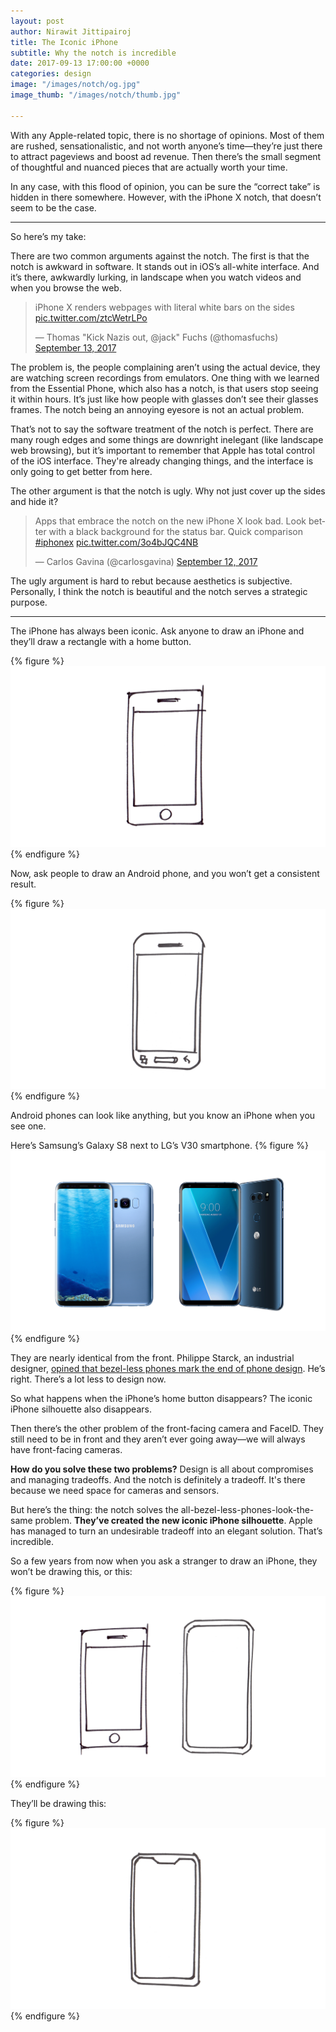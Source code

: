 ```yaml
---
layout: post
author: Nirawit Jittipairoj
title: The Iconic iPhone
subtitle: Why the notch is incredible
date: 2017-09-13 17:00:00 +0000
categories: design
image: "/images/notch/og.jpg"
image_thumb: "/images/notch/thumb.jpg"

---
```

With any Apple-related topic, there is no shortage of opinions. Most of them are rushed, sensationalistic, and not worth anyone’s time—they’re just there to attract pageviews and boost ad revenue. Then there’s the small segment of thoughtful and nuanced pieces that are actually worth your time.

In any case, with this flood of opinion, you can be sure the “correct take” is hidden in there somewhere. However, with the iPhone X notch, that doesn’t seem to be the case. 

---

So here’s my take:

There are two common arguments against the notch. The first is that the notch is awkward in software. It stands out in iOS’s all-white interface. And it’s there, awkwardly lurking, in landscape when you watch videos and when you browse the web.

<blockquote class="twitter-tweet tw-align-center" data-lang="en"><p lang="en" dir="ltr">iPhone X renders webpages with literal white bars on the sides <a href="https://t.co/ztcWetrLPo">pic.twitter.com/ztcWetrLPo</a></p>&mdash; Thomas &quot;Kick Nazis out, @jack&quot; Fuchs (@thomasfuchs) <a href="https://twitter.com/thomasfuchs/status/907764896829452288?ref_src=twsrc%5Etfw">September 13, 2017</a></blockquote>
<script async src="https://platform.twitter.com/widgets.js" charset="utf-8"></script>

The problem is, the people complaining aren’t using the actual device, they are watching screen recordings from emulators. One thing with we learned from the Essential Phone, which also has a notch, is that users stop seeing it within hours. It’s just like how people with glasses don’t see their glasses frames. The notch being an annoying eyesore is not an actual problem.

That’s not to say the software treatment of the notch is perfect. There are many rough edges and some things are downright inelegant (like landscape web browsing), but it’s important to remember that Apple has total control of the iOS interface. They're already changing things, and the interface is only going to get better from here.

The other argument is that the notch is ugly. Why not just cover up the sides and hide it?

<blockquote class="twitter-tweet tw-align-center" data-lang="en"><p lang="en" dir="ltr">Apps that embrace the notch on the new iPhone X look bad. Look better with a black background for the status bar. Quick comparison <a href="https://twitter.com/hashtag/iphonex?src=hash&amp;ref_src=twsrc%5Etfw">#iphonex</a> <a href="https://t.co/3o4bJQC4NB">pic.twitter.com/3o4bJQC4NB</a></p>&mdash; Carlos Gavina (@carlosgavina) <a href="https://twitter.com/carlosgavina/status/907687992764125185?ref_src=twsrc%5Etfw">September 12, 2017</a></blockquote>
<script async src="https://platform.twitter.com/widgets.js" charset="utf-8"></script>

The ugly argument is hard to rebut because aesthetics is subjective. Personally, I think the notch is beautiful and the notch serves a strategic purpose.

____

The iPhone has always been iconic. Ask anyone to draw an iPhone and they’ll draw a rectangle with a home button. 

{% figure %}
![](/images/notch/home.png)
{% endfigure %}

Now, ask people to draw an Android phone, and you won’t get a consistent result.

{% figure %}
![](/images/notch/s3.png)
{% endfigure %}

Android phones can look like anything, but you know an iPhone when you see one.

Here’s Samsung’s Galaxy S8 next to LG’s V30 smartphone. 
{% figure %}
![](/images/notch/s8_v30.png)
{% endfigure %}

They are nearly identical from the front. Philippe Starck, an industrial designer, [opined that bezel-less phones mark the end of phone design](https://www.theverge.com/2017/9/15/16311476/philippe-starck-xiaomi-mi-mix-phone-design). He’s right. There’s a lot less to design now.

So what happens when the iPhone’s home button disappears? The iconic iPhone silhouette also disappears.

Then there’s the other problem of the front-facing camera and FaceID. They still need to be in front and they aren’t ever going away—we will always have front-facing cameras. 

**How do you solve these two problems?** Design is all about compromises and managing tradeoffs. And the notch is definitely a tradeoff. It's there because we need space for cameras and sensors.

But here’s the thing: the notch solves the all-bezel-less-phones-look-the-same problem. **They’ve created the new iconic iPhone silhouette**. Apple has managed to turn an undesirable tradeoff into an elegant solution. That’s incredible.

So a few years from now when you ask a stranger to draw an iPhone, they won’t be drawing this, or this:

{% figure %}
![](/images/notch/not.png)
{% endfigure %}

They’ll be drawing this:

{% figure %}
![](/images/notch/x.png)
{% endfigure %}